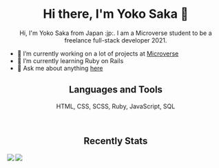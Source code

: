 <h1 align="center"> Hi there, I'm Yoko Saka 👋</h1>

<p align="center">
  Hi, I'm Yoko Saka from Japan :jp:.
  I am a Microverse student to be a freelance full-stack developer 2021.
</p>


- 🔭 I’m currently working on a lot of projects at [Microverse](https://www.microverse.org/)
- 🌱 I’m currently learning Ruby on Rails
- 💬 Ask me about anything [here](https://github.com/issues)


<h2 align="center">Languages and Tools</h2>
<p align="center">HTML, CSS, SCSS, Ruby, JavaScript, SQL</p>
<br>
<h2 align="center">Recently Stats</h2>
<img src="https://github-readme-stats.vercel.app/api?username=yocosaka&count_private=true&show_icons=true&theme=tokyonight" align="left">
<img src="https://github-readme-stats.vercel.app/api/top-langs/?username=yocosaka&compact=true">
